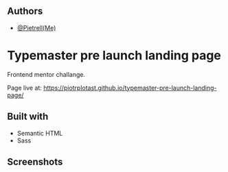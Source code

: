 
## Authors

- [@Pietrell(Me)](https://github.com/PiotrPlotast/)


# Typemaster pre launch landing page
Frontend mentor challange. 

Page live at: 
https://piotrplotast.github.io/typemaster-pre-launch-landing-page/
## Built with

- Semantic HTML  
- Sass
## Screenshots



